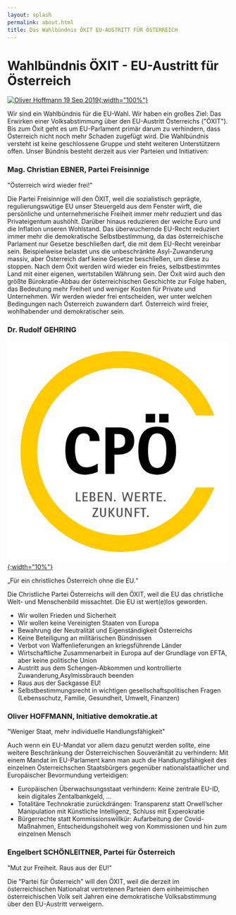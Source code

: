 ```yaml
---
layout: splash
permalink: about.html
title: Das Wahlbündnis ÖXIT EU-AUSTRITT FÜR ÖSTERREICH
---
```

# Wahlbündnis ÖXIT - EU-Austritt für Österreich

[![Oliver Hoffmann 19 Sep 2019](/assets/images/2023-05-26-Botschaft.png){:width="100%"}](https://youtu.be/ZefRfP1KP0E)

Wir sind ein Wahlbündnis für die EU-Wahl. Wir haben ein großes Ziel:
Das Erwirken einer Volksabstimmung über den EU-Austritt Österreichs ("ÖXIT").
 Bis zum Öxit geht es um EU-Parlament primär darum zu verhindern, dass Österreich nicht noch mehr Schaden zugefügt wird. 
Die Wahlbündnis versteht ist keine geschlossene Gruppe und steht weiteren Unterstützern offen. Unser Bündnis besteht derzeit aus vier Parteien und Initiativen:

### Mag. Christian EBNER, Partei Freisinnige

"Österreich wird wieder frei!"

Die Partei Freisinnige will den ÖXIT, weil die sozialistisch geprägte, regulierungswütige EU unser Steuergeld aus dem Fenster wirft, die persönliche und unternehmerische Freiheit immer mehr reduziert und das Privateigentum aushöhlt. Darüber hinaus reduzieren der weiche Euro und die Inflation unseren Wohlstand. Das überwuchernde EU-Recht reduziert immer mehr die demokratische Selbstbestimmung, da das österreichische Parlament nur Gesetze beschließen darf, die mit dem EU-Recht vereinbar sein. Beispielweise belastet uns die unbeschränkte Asyl-Zuwanderung massiv, aber Österreich darf keine Gesetze beschließen, um diese zu stoppen.
 Nach dem Öxit werden wird wieder ein freies, selbstbestimmtes Land mit einer eigenen, wertstabilen Währung sein. Der Öxit wird auch den größte Bürokratie-Abbau der österreichischen Geschichte zur Folge haben, das Bedeutung mehr Freiheit und weniger Kosten für Private und Unternehmen. Wir werden wieder frei entscheiden, wer unter welchen Bedingungen nach Österreich zuwandern darf. Österreich wird freier, wohlhabender und demokratischer sein.

### Dr. Rudolf GEHRING

[![CPÖ](/assets/images/cpoe.png){:width="10%"}](https://christlichepartei.at)

„Für ein christliches Österreich ohne die EU.“

Die Christliche Partei Österreichs will den ÖXIT, weil die EU das christliche Welt- und Menschenbild missachtet. Die EU ist wert(e)los geworden.

* Wir wollen Frieden und Sicherheit
* Wir wollen keine Vereinigten Staaten von Europa
* Bewahrung der Neutralität und Eigenständigkeit Österreichs
* Keine Beteiligung an militärischen Bündnissen
* Verbot von Waffenlieferungen an kriegsführende Länder
* Wirtschaftliche Zusammenarbeit in Europa auf der Grundlage von EFTA, aber keine politische Union
* Austritt aus dem Schengen-Abkommen und kontrollierte Zuwanderung,Asylmissbrauch beenden
* Raus aus der Sackgasse EU!
* Selbstbestimmungsrecht in wichtigen gesellschaftspolitischen Fragen (Lebensschutz, Familie, Gesundheit, Umwelt, Finanzen)

### Oliver HOFFMANN, Initiative demokratie.at

"Weniger Staat, mehr individuelle Handlungsfähigkeit"

Auch wenn ein EU-Mandat vor allem dazu genutzt werden sollte, eine weitere Beschränkung der Österreichischen Souveränität zu verhindern: Mit einem Mandat im EU-Parlament kann man auch die Handlungsfähigkeit des einzelnen Österreichschen Staatsbürgers gegenüber nationalstaatlicher und Europäischer Bevormundung verteidigen:

* Europäischen Überwachsungsstaat verhindern: Keine zentrale EU-ID, kein digitales Zentalbankgeld, …
* Totalitäre Technokratie zurückdrängen: Transparenz statt Orwell’scher Manipulation mit Künstliche Intelligenz, Schluss mit Experokratie
* Bürgerrechte statt Kommissionswillkür: Aufarbeitung der Covid-Maßnahmen, Entscheidungshoheit weg von Kommissionen und hin zum einzelnen Mensch

### Engelbert SCHÖNLEITNER, Partei für Österreich

"Mut zur Freiheit. Raus aus der EU!"

Die "Partei für Österreich" will den ÖXIT, weil die derzeit im österreichischen Nationalrat vertretenen Parteien dem einheimischen österreichischen Volk seit Jahren eine demokratische Volksabstimmung über den EU-Austritt verweigern.






